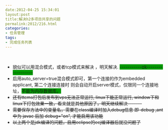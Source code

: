 ```yaml
---
date:2012-04-25 15:34:01
layout:post
title:解决h2多项目共享的问题
permalink:2012/216.html
categories:
- 任务管理
tags:
- 完成任务列表
---
```



<p>
	<br />
</p>
<ul>
	<li>
		貌似可以用混合模式，或者tcp模式来解决 ，明天解决. <span style="background-color:#009900;"> -----------ok------------------</span> 
	</li>
	<li>
		启用auto_server=true混合模式即可，第一个连接的作为embedded applicant, 第二个连接连接时 则会自动开启server模式，仅限同一个连接地址，<span style="background-color:#009900;">不能为内存数据库。</span> 
	</li>
	<li>
		<s>还有ttcms打包后发布到vps无法正常运行, linux下能正常运行, window下和linux下打包效果一致，看来就是其他原因了，明天继续解决</s><s>-------</s> 
	</li>
	<li>
		<s>需要保存方法中的变量名，需要在class编译时加入debug信息 即-debug ,ant中为 javac 后加 debug="on", 才能启用该功能</s> 
	</li>
	<li>
		<strike>以上两个是jdk编译的问题，启用eclipse的ecj编译器后就没问题了</strike> 
	</li>
</ul>
<p>
	<br />
</p>